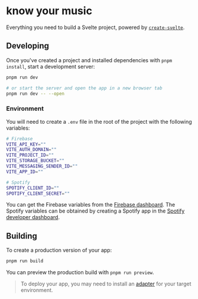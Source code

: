 # know your music

Everything you need to build a Svelte project, powered by [`create-svelte`](https://github.com/sveltejs/kit/tree/master/packages/create-svelte).

## Developing

Once you've created a project and installed dependencies with `pnpm install`, start a development server:

```bash
pnpm run dev

# or start the server and open the app in a new browser tab
pnpm run dev -- --open
```

### Environment

You will need to create a `.env` file in the root of the project with the following variables:

```bash
# Firebase
VITE_API_KEY=""
VITE_AUTH_DOMAIN=""
VITE_PROJECT_ID=""
VITE_STORAGE_BUCKET=""
VITE_MESSAGING_SENDER_ID=""
VITE_APP_ID=""

# Spotify
SPOTIFY_CLIENT_ID=""
SPOTIFY_CLIENT_SECRET=""
```

You can get the Firebase variables from the [Firebase dashboard](https://console.firebase.google.com/project/know-your-music-7ea79/settings/general/). The Spotify variables can be obtained by creating a Spotify app in the [Spotify developer dashboard](https://developer.spotify.com/documentation/web-api/tutorials/getting-started).

## Building

To create a production version of your app:

```bash
pnpm run build
```

You can preview the production build with `pnpm run preview`.

> To deploy your app, you may need to install an [adapter](https://kit.svelte.dev/docs/adapters) for your target environment.
